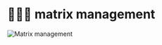 # 👨‍👧‍👦 matrix management

![Matrix management](https://slidemodel.com/wp-content/uploads/7558-01-matrix-organization-structure-16x9-1.jpg)